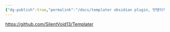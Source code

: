 ```yaml
---
{"dg-publish":true,"permalink":"/docs/templater obsidian plugin, 맛탱이가 간 기본 템플릿 생성기 대체제/","title":"templater obsidian plugin, 맛탱이가 간 기본 템플릿 생성기 대체제"}
---
```


<https://github.com/SilentVoid13/Templater>
